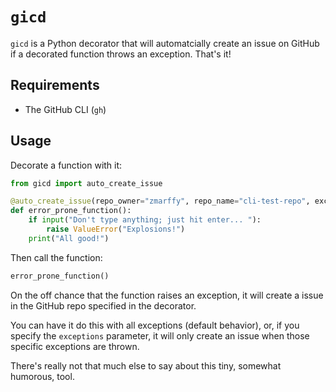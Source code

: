 # `gicd`

`gicd` is a Python decorator that will automatcially create an issue on GitHub if a decorated function throws an exception. That's it!

## Requirements

* The GitHub CLI (`gh`)

## Usage

Decorate a function with it:

```python
from gicd import auto_create_issue

@auto_create_issue(repo_owner="zmarffy", repo_name="cli-test-repo", exceptions=(IndexError, ValueError))
def error_prone_function():
    if input("Don't type anything; just hit enter... "):
        raise ValueError("Explosions!")
    print("All good!")
```

Then call the function:

```python
error_prone_function()
```

On the off chance that the function raises an exception, it will create a issue in the GitHub repo specified in the decorator.

You can have it do this with all exceptions (default behavior), or, if you specify the `exceptions` parameter, it will only create an issue when those specific exceptions are thrown.

There's really not that much else to say about this tiny, somewhat humorous, tool.
